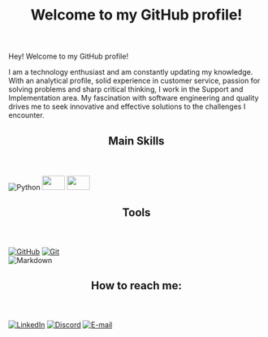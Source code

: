 
<html>

<img src="https://komarev.com/ghpvc/?username=JadnaCaetano&style=flat-square&color=blue" alt=""/>
	
</div><header><h1>Welcome to my GitHub profile!</h1></header>
    	
Hey! Welcome to my GitHub profile! 

I am a technology enthusiast and am constantly updating my knowledge.
With an analytical profile, solid experience in customer service, passion for solving problems and sharp critical thinking, I work in the Support and Implementation area. My fascination with software engineering and quality drives me to seek innovative and effective solutions to the challenges I encounter.

<header><h2>Main Skills</h2></header>   
	
![Python](https://img.shields.io/badge/Python-000?style=for-the-badge&logo=python)
<img src="https://img.icons8.com/?size=100&id=108784&format=png&color=000000" width="45" height="28"/>
<img src="https://img.icons8.com/?size=100&id=hsPbhkOH4FMe&format=png&color=000000" width="45" height="28"/>
                  
<header><h2>Tools</h2></header> 

[![GitHub](https://img.shields.io/badge/GitHub-000?style=for-the-badge&logo=github&logoColor=30A3DC)](https://docs.github.com/)
[![Git](https://img.shields.io/badge/Git-000?style=for-the-badge&logo=git&logoColor=E94D5F)](https://git-scm.com/doc)  
![Markdown](https://img.shields.io/badge/Markdown-000?style=for-the-badge&logo=markdown)
	
<header><h2>How to reach me:</header></h2> 

[![LinkedIn](https://img.shields.io/badge/LinkedIn-000?style=for-the-badge&logo=linkedin&logoColor=0E76A8)](https://www.linkedin.com/in/jadna-caetano-ti/) [![Discord](https://img.shields.io/badge/Discord-000?style=for-the-badge&logo=discord)](https://www.discord.com/in/jadna.ti) [![E-mail](https://img.shields.io/badge/-Email-000?style=for-the-badge&logo=microsoft-outlook&logoColor=007BFF)](mailto:jadna.caetano@gmail.com)			            			
</html>

